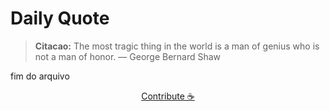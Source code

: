 # Daily Quote

> **Citacao:** The most tragic thing in the world is a man of genius who is not a man of honor. — George Bernard Shaw

fim do arquivo

<watermark-footer>
<p align="center">
  <a href="https://github.com/ruisuan/ruisuan/blob/main/contribute.md">Contribute ☕</a>
</p>
</watermark-footer>
